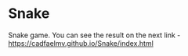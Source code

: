 # Snake

Snake game. You can see the result on the next link - https://cadfaelmv.github.io/Snake/index.html
